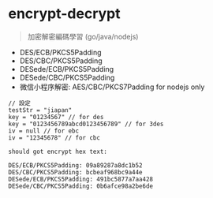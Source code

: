# encrypt-decrypt

> 加密解密編碼學習 (go/java/nodejs)

- DES/ECB/PKCS5Padding
- DES/CBC/PKCS5Padding
- DESede/ECB/PKCS5Padding
- DESede/CBC/PKCS5Padding
- 微信小程序解密: AES/CBC/PKCS7Padding for nodejs only

```text
// 設定
testStr = "jiapan"
key = "01234567" // for des
key = "0123456789abcd0123456789" // for 3des
iv = null // for ebc
iv = "12345678" // for cbc

should got encrypt hex text:

DES/ECB/PKCS5Padding: 09a89287a8dc1b52
DES/CBC/PKCS5Padding: bcbeaf968bc9a44e
DESede/ECB/PKCS5Padding: 491bc5877a7aa428
DESede/CBC/PKCS5Padding: 0b6afce98a2be6de
```

